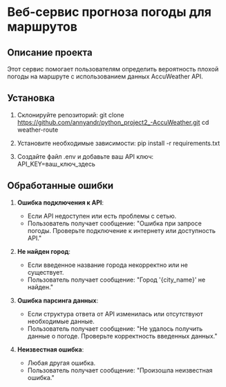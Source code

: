 # Веб-сервис прогноза погоды для маршрутов

## Описание проекта
Этот сервис помогает пользователям определить вероятность плохой погоды на маршруте с использованием данных AccuWeather API.

## Установка
1. Склонируйте репозиторий:
   git clone https://github.com/annyandr/python_project2_-AccuWeather.git
   cd weather-route

2. Установите необходимые зависимости:
   pip install -r requirements.txt

3. Создайте файл .env и добавьте ваш API ключ:
   API_KEY=ваш_ключ_здесь

## Обработанные ошибки

1. **Ошибка подключения к API**: 
   - Если API недоступен или есть проблемы с сетью.
   - Пользователь получает сообщение: "Ошибка при запросе погоды. Проверьте подключение к интернету или доступность API."

2. **Не найден город**: 
   - Если введенное название города некорректно или не существует.
   - Пользователь получает сообщение: "Город '{city_name}' не найден."

3. **Ошибка парсинга данных**: 
   - Если структура ответа от API изменилась или отсутствуют необходимые данные.
   - Пользователь получает сообщение: "Не удалось получить данные о погоде. Проверьте корректность введенных данных."

4. **Неизвестная ошибка**: 
   - Любая другая ошибка.
   - Пользователь получает сообщение: "Произошла неизвестная ошибка."